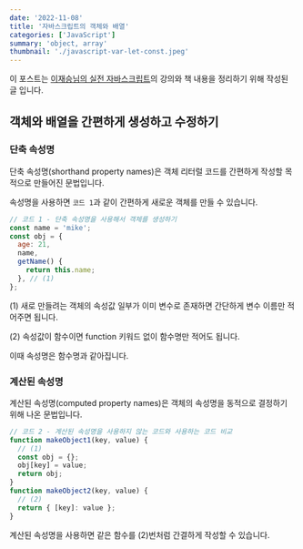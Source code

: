 ```yaml
---
date: '2022-11-08'
title: '자바스크립트의 객체와 배열'
categories: ['JavaScript']
summary: 'object, array'
thumbnail: './javascript-var-let-const.jpeg'
---
```


이 포스트는 [이재승님의 실전 자바스크립트](https://www.inflearn.com/course/%EC%8B%A4%EC%A0%84-%EC%9E%90%EB%B0%94%EC%8A%A4%ED%81%AC%EB%A6%BD%ED%8A%B8/dashboard)의 강의와 책 내용을 정리하기 위해 작성된 글 입니다.

## 객체와 배열을 간편하게 생성하고 수정하기

### 단축 속성명

단축 속성명(shorthand property names)은 객체 리터럴 코드를 간편하게 작성할 목적으로 만들어진 문법입니다.

속성명을 사용하면 `코드 1`과 같이 간편하게 새로운 객체를 만들 수 있습니다.

```js
// 코드 1 - 단축 속성명을 사용해서 객체를 생성하기
const name = 'mike';
const obj = {
  age: 21,
  name,
  getName() {
    return this.name;
  }, // (1)
};
```

(1) 새로 만들려는 객체의 속성값 일부가 이미 변수로 존재하면 간단하게 변수 이름만 적어주면 됩니다.

(2) 속성값이 함수이면 function 키워드 없이 함수명만 적어도 됩니다.

이때 속성명은 함수명과 같아집니다.

### 계산된 속성명

계산된 속성명(computed property names)은 객체의 속성명을 동적으로 결정하기 위해 나온 문법입니다.

```js
// 코드 2 - 계산된 속성명을 사용하지 않는 코드와 사용하는 코드 비교
function makeObject1(key, value) {
  // (1)
  const obj = {};
  obj[key] = value;
  return obj;
}
function makeObject2(key, value) {
  // (2)
  return { [key]: value };
}
```

계산된 속성명을 사용하면 같은 함수를 (2)번처럼 간결하게 작성할 수 있습니다.
